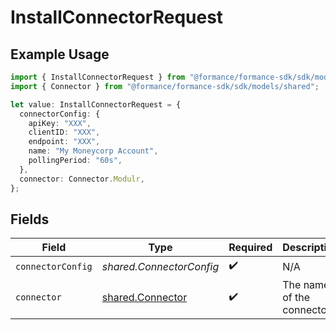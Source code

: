 # InstallConnectorRequest

## Example Usage

```typescript
import { InstallConnectorRequest } from "@formance/formance-sdk/sdk/models/operations";
import { Connector } from "@formance/formance-sdk/sdk/models/shared";

let value: InstallConnectorRequest = {
  connectorConfig: {
    apiKey: "XXX",
    clientID: "XXX",
    endpoint: "XXX",
    name: "My Moneycorp Account",
    pollingPeriod: "60s",
  },
  connector: Connector.Modulr,
};
```

## Fields

| Field                                                       | Type                                                        | Required                                                    | Description                                                 |
| ----------------------------------------------------------- | ----------------------------------------------------------- | ----------------------------------------------------------- | ----------------------------------------------------------- |
| `connectorConfig`                                           | *shared.ConnectorConfig*                                    | :heavy_check_mark:                                          | N/A                                                         |
| `connector`                                                 | [shared.Connector](../../../sdk/models/shared/connector.md) | :heavy_check_mark:                                          | The name of the connector.                                  |